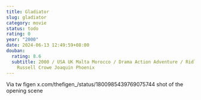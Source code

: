 ```yaml
---
title: Gladiator
slug: gladiator
category: movie
status: todo
rating: 0
year: "2000"
date: 2024-06-13 12:49:59+08:00
douban:
  rating: 8.6
  subtitle: 2000 / USA UK Malta Morocco / Drama Action Adventure / Ridley Scott /
    Russell Crowe Joaquin Phoenix
---
```


Via tw figen x.com/thefigen_/status/1800985439769075744 shot of the opening scene

